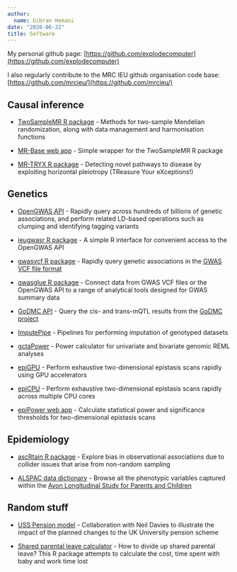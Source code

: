 ```yaml
---
author:
  name: Gibran Hemani
date: "2020-06-22"
title: Software
---
```


My personal github page: [https://github.com/explodecomputer](https://github.com/explodecomputer)

I also regularly contribute to the MRC IEU github organisation code base: [https://github.com/mrcieu/](https://github.com/mrcieu/)

## Causal inference

- [TwoSampleMR R package](https://mrcieu.github.io/TwoSampleMR/) - Methods for two-sample Mendelian randomization, along with data management and harmonisation functions

- [MR-Base web app](http://app.mrbase.org/) - Simple wrapper for the TwoSampleMR R package

- [MR-TRYX R package](https://explodecomputer.github.io/tryx/index.html) - Detecting novel pathways to disease by exploiting horizontal pleiotropy (TReasure Your eXceptions!)

## Genetics

- [OpenGWAS API](http://gwas-api.mrcieu.ac.uk/) - Rapidly query across hundreds of billions of genetic associations, and perform related LD-based operations such as clumping and identifying tagging variants

- [ieugwasr R package](https://mrcieu.github.io/ieugwasr/) - A simple R interface for convenient access to the OpenGWAS API

- [gwasvcf R package](https://mrcieu.github.io/gwasvcf/) - Rapidly query genetic associations in the [GWAS VCF file format](https://www.biorxiv.org/content/10.1101/2020.05.29.115824v1)

- [gwasglue R package](https://mrcieu.github.io/gwasglue/) - Connect data from GWAS VCF files or the OpenGWAS API to a range of analytical tools designed for GWAS summary data

- [GoDMC API](http://api.godmc.org.uk/v0.1) - Query the cis- and trans-mQTL results from the [GoDMC project](http://godmc.org.uk/)

- [ImputePipe](https://github.com/explodecomputer/imputePipe) - Pipelines for performing imputation of genotyped datasets

- [gctaPower](https://shiny.cnsgenomics.com/gctaPower/) - Power calculator for univariate and bivariate genomic REML analyses

- [epiGPU](https://github.com/explodecomputer/epiGPU) - Perform exhaustive two-dimensional epistasis scans rapidly using GPU accelerators

- [epiCPU](https://github.com/explodecomputer/episcan) - Perform exhaustive two-dimensional epistasis scans rapidly across multiple CPU cores

- [epiPower web app](https://github.com/explodecomputer/epipower) - Calculate statistical power and significance thresholds for two-dimensional epistasis scans


## Epidemiology

- [ascRtain R package](https://github.com/explodecomputer/AscRtain) - Explore bias in observational associations due to collider issues that arise from non-random sampling

- [ALSPAC data dictionary](http://variables.alspac.bris.ac.uk/) - Browse all the phenotypic variables captured within the [Avon Longitudinal Study for Parents and Children](http://www.bristol.ac.uk/alspac/)


## Random stuff

- [USS Pension model](http://www.uss-pension-model.com/) - Collaboration with Neil Davies to illustrate the impact of the planned changes to the UK University pension scheme

- [Shared parental leave calculator](https://github.com/explodecomputer/shared-parental-leave) - How to divide up shared parental leave? This R package attempts to calculate the cost, time spent with baby and work time lost
